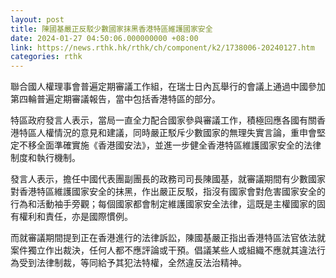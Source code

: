 ```yaml
---
layout: post
title: 陳國基嚴正反駁少數國家抹黑香港特區維護國家安全
date: 2024-01-27 04:50:06.000000000 +08:00
link: https://news.rthk.hk/rthk/ch/component/k2/1738006-20240127.htm
categories: rthk
---
```


聯合國人權理事會普遍定期審議工作組，在瑞士日內瓦舉行的會議上通過中國參加第四輪普遍定期審議報告，當中包括香港特區的部分。

特區政府發言人表示，當局一直全力配合國家參與審議工作，積極回應各國有關香港特區人權情況的意見和建議，同時嚴正駁斥少數國家的無理失實言論，重申會堅定不移全面準確實施《香港國安法》，並進一步健全香港特區維護國家安全的法律制度和執行機制。

發言人表示，擔任中國代表團副團長的政務司司長陳國基，就審議期間有少數國家對香港特區維護國家安全的抹黑，作出嚴正反駁，指沒有國家會對危害國家安全的行為和活動袖手旁觀；每個國家都會制定維護國家安全法律，這既是主權國家的固有權利和責任，亦是國際慣例。

而就審議期間提到正在香港進行的法律訴訟，陳國基嚴正指出香港特區法官依法就案件獨立作出裁決，任何人都不應評論或干預。倡議某些人或組織不應就其違法行為受到法律制裁，等同給予其犯法特權，全然違反法治精神。
